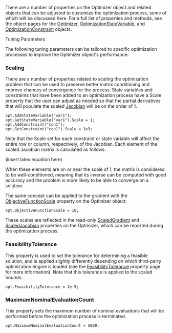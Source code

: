 There are a number of properties on the Optimizer object and related objects that can be adjusted to customize the optimization process, some of which will be discussed here. For a full list of properties and methods, see the object pages for the [Optimizer](https://ai-solutions.com/_help_Files/optimizer_nanosecond.htm), [OptimizationStateVariable](https://ai-solutions.com/_help_Files/optimizationstatevariable_nanosecond.htm), and [OptimizationConstraint](https://ai-solutions.com/_help_Files/optimizationconstraint_nanosecond.htm) objects.

Tuning Parameters

The following tuning parameters can be tailored to specific optimization processes to improve the Optimizer object's performance.

### Scaling
There are a number of properties related to scaling the optimization problem that can be used to preserve better matrix conditioning and improve chances of convergence for the process. State variables and constraints that have been added to an optimization process have a Scale property that the user can adjust as needed so that the partial derivatives that will populate the scaled [Jacobian](https://ai-solutions.com/_help_Files/specifying_known_derivatives.htm#achr_jacobiangradient) will be on the order of 1.

```
opt.AddStateVariable("var1");
opt.GetStateVariable("var1").Scale = 1;
opt.AddConstraint("con1");
opt.GetConstraint("con1").Scale = 1e3;
```

Note that the Scale set for each constraint or state variable will affect the entire row or column, respectively, of the Jacobian. Each element of the scaled Jacobian matrix is calculated as follows:

(insert latex equation here)

When these elements are on or near the scale of 1, the matrix is considered to be well-conditioned, meaning that its inverse can be computed with good accuracy and the problem is more likely to be able to converge on a solution.

The same concept can be applied to the gradient with the [ObjectiveFunctionScale](https://ai-solutions.com/_help_Files/optimizer_objectivefunctionscale_nanosecond.htm) property on the Optimizer object:

```
opt.ObjectiveFunctionScale = 10;
```

These scales are reflected in the read-only [ScaledGradient](https://ai-solutions.com/_help_Files/optimizer_scaledgradient_nanosecond.htm) and [ScaledJacobian](https://ai-solutions.com/_help_Files/optimizer_scaledjacobian_nanosecond.htm) properties on the Optimizer, which can be reported during the optimization process.

### FeasibilityTolerance
This property is used to set the tolerance for determining a feasible solution, and is applied slightly differently depending on which third-party optimization engine is loaded (see the [FeasibilityTolerance](https://ai-solutions.com/_help_Files/optimizer_feasibilitytolerance_nanosecond.htm) property page for more information). Note that this tolerance is applied to the scaled bounds.

```
opt.FeasibilityTolerance = 1e-5;
```

### MaximumNominalEvaluationCount

This property sets the maximum number of nominal evaluations that will be performed before the optimization process is terminated.

```
opt.MaximumNominalEvaluationCount = 5000;
```